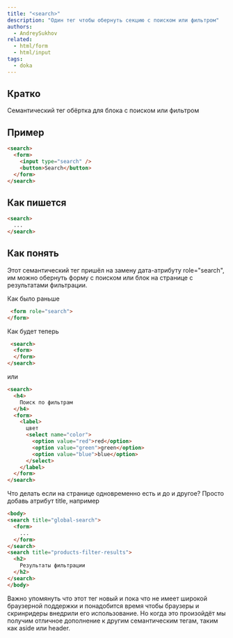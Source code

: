 ```yaml
---
title: "<search>"
description: "Один тег чтобы обернуть секцию с поиском или фильтром"
authors:
  - AndreySukhov
related:
  - html/form
  - html/input
tags:
  - doka
---
```


## Кратко
Семантический тег обёртка для блока с поиском или фильтром

## Пример
```html
<search>
  <form>
    <input type="search" />
    <button>Search</button>
  </form>
</search>
```

## Как пишется
```html
<search>
  ...
</search>
```

## Как понять
Этот семантический тег пришёл на замену дата-атрибуту role="search",
им можно обернуть форму с поиском или блок на странице с результатами фильтрации.

Как было раньше
```html
 <form role="search">
</form>
 ```

Как будет теперь
```html
 <search>
  <form>
  </form>
</search>
 ```

или

```html
<search>
  <h4>
    Поиск по фильтрам
  </h4>
  <form>
    <label>
      цвет
      <select name="color">
        <option value="red">red</option>
        <option value="green">green</option>
        <option value="blue">blue</option>
      </select>
    </label>
  </form>
</search>
```

Что делать если на странице одновременно есть и до и другое? Просто добавь атрибут title, например
```html
<body>
<search title="global-search">
  <form>
    ...
  </form>
</search>
<search title="products-filter-results">
  <h2>
    Результаты фильтрации
  </h2>
</search>
</body>
```

Важно упомянуть что этот тег новый и пока что не имеет широкой браузерной поддержки и понадобится время
чтобы браузеры и скринридеры внедрили его использование. Но когда это произойдёт мы получим отличное
дополнение к другим семантическим тегам, таким как aside или header.

